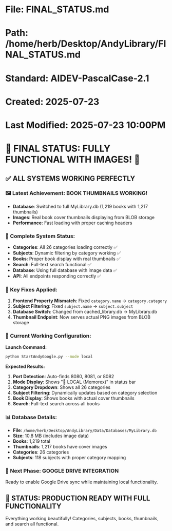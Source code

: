 # File: FINAL_STATUS.md

# Path: /home/herb/Desktop/AndyLibrary/FINAL_STATUS.md

# Standard: AIDEV-PascalCase-2.1

# Created: 2025-07-23

# Last Modified: 2025-07-23 10:00PM

# 🎯 FINAL STATUS: FULLY FUNCTIONAL WITH IMAGES! 🎉

## ✅ ALL SYSTEMS WORKING PERFECTLY

### 🖼️ Latest Achievement: BOOK THUMBNAILS WORKING!

- **Database**: Switched to full MyLibrary.db (1,219 books with 1,217 thumbnails)
- **Images**: Real book cover thumbnails displaying from BLOB storage
- **Performance**: Fast loading with proper caching headers

### 🧪 Complete System Status:

- **Categories**: All 26 categories loading correctly ✅
- **Subjects**: Dynamic filtering by category working ✅  
- **Books**: Proper book display with real thumbnails ✅
- **Search**: Full-text search functional ✅
- **Database**: Using full database with image data ✅
- **API**: All endpoints responding correctly ✅

### 🔧 Key Fixes Applied:

1. **Frontend Property Mismatch**: Fixed `category.name` → `category.category`
2. **Subject Filtering**: Fixed `subject.name` → `subject.subject` 
3. **Database Switch**: Changed from cached_library.db → MyLibrary.db
4. **Thumbnail Endpoint**: Now serves actual PNG images from BLOB storage

### 🎯 Current Working Configuration:

**Launch Command:**

```bash
python StartAndyGoogle.py --mode local
```

**Expected Results:**

1. **Port Detection**: Auto-finds 8080, 8081, or 8082
2. **Mode Display**: Shows "💾 LOCAL (Memorex)" in status bar
3. **Category Dropdown**: Shows all 26 categories
4. **Subject Filtering**: Dynamically updates based on category selection
5. **Book Display**: Shows books with actual cover thumbnails
6. **Search**: Full-text search across all books

### 📊 Database Details:

- **File**: `/home/herb/Desktop/AndyLibrary/Data/Databases/MyLibrary.db`
- **Size**: 10.8 MB (includes image data)
- **Books**: 1,219 total
- **Thumbnails**: 1,217 books have cover images
- **Categories**: 26 categories
- **Subjects**: 118 subjects with proper category mapping

### 🚀 Next Phase: GOOGLE DRIVE INTEGRATION

Ready to enable Google Drive sync while maintaining local functionality.

## 🎉 STATUS: PRODUCTION READY WITH FULL FUNCTIONALITY

Everything working beautifully! Categories, subjects, books, thumbnails, and search all functional.
